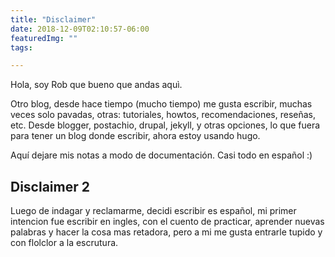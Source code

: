 ```yaml
---
title: "Disclaimer"
date: 2018-12-09T02:10:57-06:00
featuredImg: ""
tags: 

---
```


Hola, soy Rob que bueno que andas aquì.

Otro blog, desde hace tiempo (mucho tiempo) me gusta escribir, muchas veces solo pavadas, otras: tutoriales, howtos, recomendaciones, reseñas, etc. Desde blogger, postachio, drupal, jekyll, y otras opciones, lo que fuera para tener un blog donde escribir, ahora estoy usando hugo.

Aquí dejare mis notas a modo de documentación. Casi todo en español :)

## Disclaimer 2

Luego de indagar y reclamarme, decidi escribir es español, mi primer intencion fue escribir en ingles, con el cuento de practicar, aprender nuevas palabras y hacer la cosa mas retadora, pero a mi me gusta entrarle tupido y con flolclor a la escrutura.
